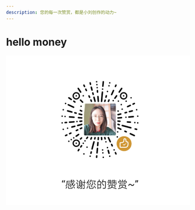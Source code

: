 ```yaml
---
description: 您的每一次赞赏，都是小刘创作的动力~
---
```


# hello money

![](.gitbook/assets/img_20210402_155919.png)

